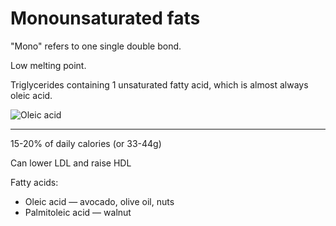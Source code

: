 # Monounsaturated fats

"Mono" refers to one single double bond.

Low melting point.

Triglycerides containing 1 unsaturated fatty acid, which is almost always oleic acid.

![Oleic acid](https://en.wikipedia.org/wiki/Oleic_acid#/media/File:Oleic-acid-3D-vdW.png)

---

15-20% of daily calories (or 33-44g)

Can lower LDL and raise HDL

Fatty acids:
* Oleic acid — avocado, olive oil, nuts
* Palmitoleic acid — walnut
